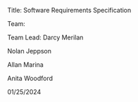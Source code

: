 Title: Software Requirements Specification

Team: 


Team Lead: Darcy Merilan

Nolan Jeppson

Allan Marina

Anita Woodford

01/25/2024
